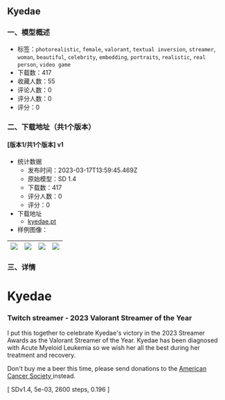 ## Kyedae
### 一、模型概述

- 标签：`photorealistic`, `female`, `valorant`, `textual inversion`, `streamer`, `woman`, `beautiful`, `celebrity`, `embedding`, `portraits`, `realistic`, `real person`, `video game`
- 下载数：417
- 收藏人数：55
- 评论人数：0
- 评分人数：0
- 评分：0

### 二、下载地址（共1个版本）

#### [版本1/共1个版本] v1

- 统计数据
  - 发布时间：2023-03-17T13:59:45.469Z
  - 原始模型：SD 1.4
  - 下载数：417
  - 评分人数：0
  - 评分：0
- 下载地址
  - [kyedae.pt](https://civitai.com/api/download/models/24653)
- 样例图像：

| <img src="https://image.civitai.com/xG1nkqKTMzGDvpLrqFT7WA/eced1276-eed9-4966-c029-c27b771da200/width=450/268768.jpeg" /> | <img src="https://image.civitai.com/xG1nkqKTMzGDvpLrqFT7WA/e5f0b3c8-29bb-4b92-d9a0-ee69e9919b00/width=450/268785.jpeg" /> | <img src="https://image.civitai.com/xG1nkqKTMzGDvpLrqFT7WA/2c232266-3780-4c92-302c-20cd65015600/width=450/268784.jpeg" /> | <img src="https://image.civitai.com/xG1nkqKTMzGDvpLrqFT7WA/d9dace40-27db-4671-9074-5c55961d4400/width=450/268783.jpeg" /> |
| ---- | ---- | ---- | ---- |


### 三、详情
<h1>Kyedae</h1><h3>Twitch streamer - 2023 Valorant Streamer of the Year</h3><p>I put this together to celebrate Kyedae's victory in the 2023 Streamer Awards as the Valorant Streamer of the Year. Kyedae has been diagnosed with Acute Myeloid Leukemia so we wish her all the best during her treatment and recovery.</p><p>Don't buy me a beer this time, please send donations to the <a target="_blank" rel="ugc" href="https://www.cancer.org/">American Cancer Society </a>instead.</p><p>[ SDv1.4, 5e-03, 2600 steps, 0.196 ]</p><p></p>